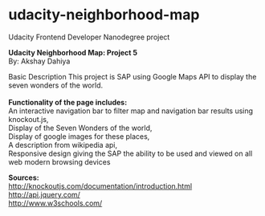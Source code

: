 # udacity-neighborhood-map
Udacity Frontend Developer Nanodegree project

<strong>Udacity Neighborhood Map: Project 5</strong><br/>
By: Akshay Dahiya

Basic Description
This project is SAP using Google Maps API to display the seven wonders of the world.<br/>
<br/>
<strong>Functionality of the page includes:</strong> <br/> 
	An interactive navigation bar to filter map and navigation bar results using knockout.js, <br/>
	Display of the Seven Wonders of the world, <br/>
	Display of google images for these places, <br/>
	A description from wikipedia api, <br/>
	Responsive design giving the SAP the ability to be used and viewed on all web modern browsing devices

<strong>Sources:</strong><br/>
http://knockoutjs.com/documentation/introduction.html<br/>
http://api.jquery.com/<br/>
http://www.w3schools.com/
